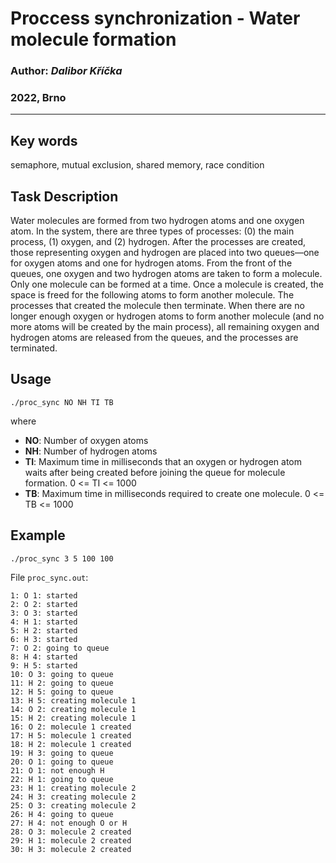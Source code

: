 # **Proccess synchronization - Water molecule formation**
### Author: _Dalibor Kříčka_
### 2022, Brno
---

## **Key words**
semaphore, mutual exclusion, shared memory, race condition

## **Task Description**
Water molecules are formed from two hydrogen atoms and one oxygen atom. In the system, there are three types of processes: (0) the main process, (1) oxygen, and (2) hydrogen. After the processes are created, those representing oxygen and hydrogen are placed into two queues—one for oxygen atoms and one for hydrogen atoms. From the front of the queues, one oxygen and two hydrogen atoms are taken to form a molecule. Only one molecule can be formed at a time. Once a molecule is created, the space is freed for the following atoms to form another molecule. The processes that created the molecule then terminate. When there are no longer enough oxygen or hydrogen atoms to form another molecule (and no more atoms will be created by the main process), all remaining oxygen and hydrogen atoms are released from the queues, and the processes are terminated.


## **Usage**
```
./proc_sync NO NH TI TB
```
where
- **NO**: Number of oxygen atoms
- **NH**: Number of hydrogen atoms
- **TI**: Maximum time in milliseconds that an oxygen or hydrogen atom waits after being created before joining the queue for molecule formation. 0 <= TI <= 1000
- **TB**: Maximum time in milliseconds required to create one molecule. 0 <= TB <= 1000

## **Example**

```
./proc_sync 3 5 100 100
```

File `proc_sync.out`:
```
1: O 1: started
2: O 2: started
3: O 3: started
4: H 1: started
5: H 2: started
6: H 3: started
7: O 2: going to queue
8: H 4: started
9: H 5: started
10: O 3: going to queue
11: H 2: going to queue
12: H 5: going to queue
13: H 5: creating molecule 1
14: O 2: creating molecule 1
15: H 2: creating molecule 1
16: O 2: molecule 1 created
17: H 5: molecule 1 created
18: H 2: molecule 1 created
19: H 3: going to queue
20: O 1: going to queue
21: O 1: not enough H
22: H 1: going to queue
23: H 1: creating molecule 2
24: H 3: creating molecule 2
25: O 3: creating molecule 2
26: H 4: going to queue
27: H 4: not enough O or H
28: O 3: molecule 2 created
29: H 1: molecule 2 created
30: H 3: molecule 2 created
```